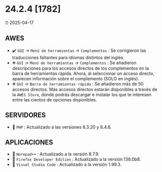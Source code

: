 # 24.2.4 [1782]

⏰ 2025-04-17

## AWES
- ✔️ `GUI` -> `Menú de herramientas` -> `Complementos` : Se corrigieron las traducciones faltantes para idiomas distintos del inglés.  
- ➕ `GUI` -> `Menú de herramientas` -> `Complementos` : Se añadieron descripciones para los accesos directos de los complementos en la barra de herramientas rápida. Ahora, al seleccionar un acceso directo, aparecen información sobre el complemento (SOLO en inglés).  
- ➕ `GUI` -> `Barra de herramientas rápida` : Se añadieron más de 50 accesos directos. Más accesos directos estarán disponibles a través de la `AWES Store`, donde podrás descargar e instalar los que te interesen entre las cientos de opciones disponibles.

## SERVIDORES
- 🔄 `PHP`    : Actualizado a las versiones 8.3.20 y 8.4.6.

## APLICACIONES
- 🔄 `Norepad++` : Actualizado a la versión 8.7.9.
- 🔄 `Firefox Developer Edition` : Actualizado a la versión 138.0b8.
- 🔄 `Visual Studio Code` : Actualizado a la versión 1.99.3.
